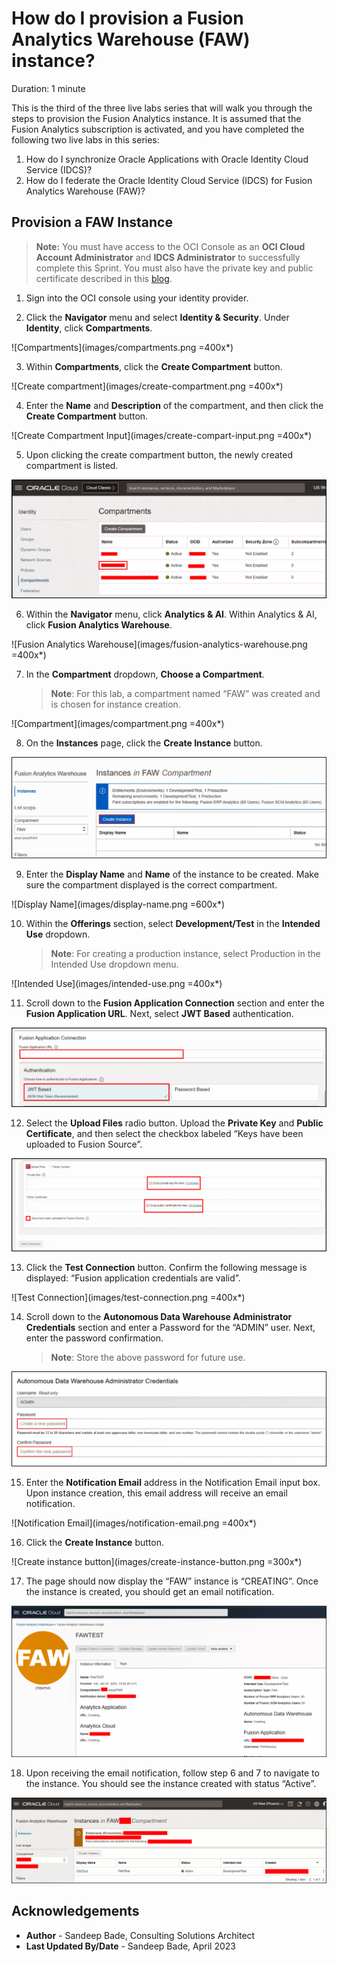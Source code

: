 # How do I provision a Fusion Analytics Warehouse (FAW) instance?
Duration: 1 minute

This is the third of the three live labs series that will walk you through the steps to provision the Fusion Analytics instance. It is assumed that the Fusion Analytics subscription is activated, and you have completed the following two live labs in this series:
1. How do I synchronize Oracle Applications with Oracle Identity Cloud Service (IDCS)?
2. How do I federate the Oracle Identity Cloud Service (IDCS) for Fusion Analytics Warehouse (FAW)?


## Provision a FAW Instance

>**Note:** You must have access to the OCI Console as an **OCI Cloud Account Administrator** and **IDCS Administrator** to successfully complete this Sprint. You must also have the private key and public certificate described in this [blog](https://blogs.oracle.com/analytics/post/using-jwt-token-with-faw).

1. Sign into the OCI console using your identity provider.

2. Click the **Navigator** menu and select **Identity & Security**. Under **Identity**, click **Compartments**.

  ![Compartments](images/compartments.png =400x*)

3. Within **Compartments**, click the **Create Compartment** button.

  ![Create compartment](images/create-compartment.png =400x*)

4. Enter the **Name** and **Description** of the compartment, and then click the **Create Compartment** button.

  ![Create Compartment Input](images/create-compart-input.png =400x*)

5. Upon clicking the create compartment button, the newly created compartment is listed.

  ![Compartment listed](images/compartment-listed.png)

6. Within the **Navigator** menu, click **Analytics & AI**. Within Analytics & AI, click **Fusion Analytics Warehouse**.

  ![Fusion Analytics Warehouse](images/fusion-analytics-warehouse.png =400x*)

7. In the **Compartment** dropdown, **Choose a Compartment**.
    >**Note**: For this lab, a compartment named “FAW” was created and is chosen for instance creation.

  ![Compartment](images/compartment.png =400x*)

8. On the **Instances** page, click the **Create Instance** button.

  ![Create Instance](images/create-instance.png)

9. Enter the **Display Name** and **Name** of the instance to be created. Make sure the compartment displayed is the correct compartment.

  ![Display Name](images/display-name.png =600x*)

10. Within the **Offerings** section, select **Development/Test** in the **Intended Use** dropdown.

    >**Note**: For creating a production instance, select Production in the Intended Use dropdown menu.

  ![Intended Use](images/intended-use.png =400x*)

11. Scroll down to the **Fusion Application Connection** section and enter the **Fusion Application URL**. Next, select **JWT Based** authentication.

  ![Fusion Application Connection](images/fusion-application-connection-input.png)

12. Select the **Upload Files** radio button. Upload the **Private Key** and **Public Certificate**, and then select the checkbox labeled “Keys have been uploaded to Fusion Source”.

  ![Upload Key Certificate](images/upload-key-certificate.png)

13. Click the **Test Connection** button. Confirm the following message is displayed: “Fusion application credentials are valid”.

  ![Test Connection](images/test-connection.png =400x*)

14. Scroll down to the **Autonomous Data Warehouse Administrator Credentials** section and
enter a Password for the “ADMIN” user. Next, enter the password confirmation.

    >**Note**: Store the above password for future use.

  ![ADW Admin Console](images/adw-admin-console.png)

15. Enter the **Notification Email** address in the Notification Email input box. Upon instance creation, this email address will receive an email notification.

  ![Notification Email](images/notification-email.png =400x*)

16. Click the **Create Instance** button.

  ![Create instance button](images/create-instance-button.png =300x*)

17. The page should now display the “FAW” instance is
“CREATING”. Once the instance is created, you should get an email notification.

  ![Instance Creating](images/instance-creating.png)

18. Upon receiving the email notification, follow step 6 and 7 to navigate to the instance. You should see the instance created with status “Active”.

  ![FAW Instance Active](images/faw-instance-active.png)

## Acknowledgements
* **Author** - Sandeep Bade, Consulting Solutions Architect
* **Last Updated By/Date** - Sandeep Bade, April 2023
